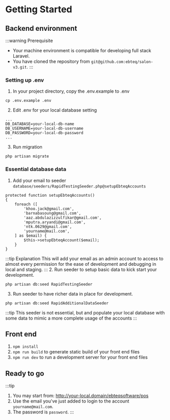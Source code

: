 # Getting Started

## Backend environment

:::warning Prerequisite

- Your machine environment is compatible for developing full stack Laravel.
- You have cloned the repository from `git@github.com:ebteq/salon-v3.git`.
  :::

### Setting up .env

1. In your project directory, copy the .env.example to .env

```bash:no-line-numbers
cp .env.example .env
```

2. Edit .env for your local database setting

```txt:no-line-numbers title=".env"
...
DB_DATABASE=your-local-db-name
DB_USERNAME=your-local-db-username
DB_PASSWORD=your-local-db-password
...
```

3. Run migration

```bash:no-line-numbers
php artisan migrate
```

### Essential database data

1. Add your email to seeder `database/seeders/RapidTestingSeeder.php@setupEbteqAccounts`

```php{9}
protected function setupEbteqAccounts()
{
    foreach ([
        'khoo.jack@gmail.com',
        'barnabasoung@gmail.com',
        'aaz.abdulazizzulfikar@gmail.com',
        'mputra.aryandi@gmail.com',
        'ntk.0629@gmail.com',
        'yourname@mail.com',
    ] as $email) {
        $this->setupEbteqAccount($email);
    }
}
```

:::tip Explanation
This will add your email as an admin account to access to almost every permission for the ease of development and debugging in local and staging.
::: 2. Run seeder to setup basic data to kick start your development.

```bash:no-line-numbers
php artisan db:seed RapidTestingSeeder
```

3. Run seeder to have richer data in place for development.

```bash:no-line-numbers
php artisan db:seed RapidAdditionalDataSeeder
```

:::tip
This seeder is not essential, but and populate your local database with some data to mimic a more complete usage of the accounts
:::

## Front end

1. `npm install`
2. `npm run build` to generate static build of your front end files
3. `npm run dev` to run a development server for your front end files

## Ready to go

:::tip

1. You may start from: http://your-local.domain/ebteqsoftware/pos
2. Use the email you've just added to login to the account `yourname@mail.com`.
3. The password is `password`.
   :::
